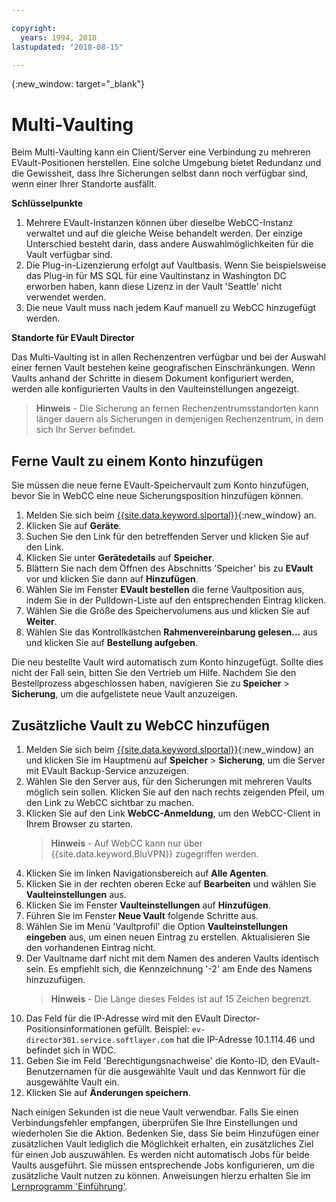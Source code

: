 ```yaml
---

copyright:
  years: 1994, 2018
lastupdated: "2018-08-15"

---
```

{:new_window: target="_blank"}

# Multi-Vaulting

Beim Multi-Vaulting kann ein Client/Server eine Verbindung zu mehreren EVault-Positionen herstellen. Eine solche Umgebung bietet Redundanz und die Gewissheit, dass Ihre Sicherungen selbst dann noch verfügbar sind, wenn einer Ihrer Standorte ausfällt. 

**Schlüsselpunkte**

1. Mehrere EVault-Instanzen können über dieselbe WebCC-Instanz verwaltet und auf die gleiche Weise behandelt werden. Der einzige Unterschied besteht darin, dass andere Auswahlmöglichkeiten für die Vault verfügbar sind.
2. Die Plug-in-Lizenzierung erfolgt auf Vaultbasis. Wenn Sie beispielsweise das Plug-in für MS SQL für eine Vaultinstanz in Washington DC erworben haben, kann diese Lizenz in der Vault 'Seattle' nicht verwendet werden.
3. Die neue Vault muss nach jedem Kauf manuell zu WebCC hinzugefügt werden.

**Standorte für EVault Director**

Das Multi-Vaulting ist in allen Rechenzentren verfügbar und bei der Auswahl einer fernen Vault bestehen keine geografischen Einschränkungen. Wenn Vaults anhand der Schritte in diesem Dokument konfiguriert werden, werden alle konfigurierten Vaults in den Vaulteinstellungen angezeigt.

>**Hinweis** - Die Sicherung an fernen Rechenzentrumsstandorten kann länger dauern als Sicherungen in demjenigen Rechenzentrum, in dem sich Ihr Server befindet.

## Ferne Vault zu einem Konto hinzufügen

Sie müssen die neue ferne EVault-Speichervault zum Konto hinzufügen, bevor Sie in WebCC eine neue Sicherungsposition hinzufügen können. 

1. Melden Sie sich beim [{{site.data.keyword.slportal}}](https://control.softlayer.com/){:new_window} an.
2. Klicken Sie auf **Geräte**.
3. Suchen Sie den Link für den betreffenden Server und klicken Sie auf den Link.
4. Klicken Sie unter **Gerätedetails** auf **Speicher**.
5. Blättern Sie nach dem Öffnen des Abschnitts 'Speicher' bis zu **EVault** vor und klicken Sie dann auf **Hinzufügen**.
6. Wählen Sie im Fenster **EVault bestellen** die ferne Vaultposition aus, indem Sie in der Pulldown-Liste auf den entsprechenden Eintrag klicken.
7. Wählen Sie die Größe des Speichervolumens aus und klicken Sie auf **Weiter**.
8. Wählen Sie das Kontrollkästchen **Rahmenvereinbarung gelesen...** aus und klicken Sie auf **Bestellung aufgeben**.

Die neu bestellte Vault wird automatisch zum Konto hinzugefügt. Sollte dies nicht der Fall sein, bitten Sie den Vertrieb um Hilfe.
Nachdem Sie den Bestellprozess abgeschlossen haben, navigieren Sie zu **Speicher** > **Sicherung**, um die aufgelistete neue Vault anzuzeigen.

## Zusätzliche Vault zu WebCC hinzufügen

1. Melden Sie sich beim [{{site.data.keyword.slportal}}](https://control.softlayer.com/){:new_window} an und klicken Sie im Hauptmenü auf **Speicher** > **Sicherung**, um die Server mit EVault Backup-Service anzuzeigen. 
2. Wählen Sie den Server aus, für den Sicherungen mit mehreren Vaults möglich sein sollen. Klicken Sie auf den nach rechts zeigenden Pfeil, um den Link zu WebCC sichtbar zu machen.
3. Klicken Sie auf den Link **WebCC-Anmeldung**, um den WebCC-Client in Ihrem Browser zu starten.
   >**Hinweis** - Auf WebCC kann nur über {{site.data.keyword.BluVPN}} zugegriffen werden.
4. Klicken Sie im linken Navigationsbereich auf **Alle Agenten**.
5. Klicken Sie in der rechten oberen Ecke auf **Bearbeiten** und wählen Sie **Vaulteinstellungen** aus.
6. Klicken Sie im Fenster **Vaulteinstellungen** auf **Hinzufügen**.
7. Führen Sie im Fenster **Neue Vault** folgende Schritte aus.
  1. Wählen Sie im Menü 'Vaultprofil' die Option **Vaulteinstellungen eingeben** aus, um einen neuen Eintrag zu erstellen. Aktualisieren Sie den vorhandenen Eintrag nicht.
  2. Der Vaultname darf nicht mit dem Namen des anderen Vaults identisch sein. Es empfiehlt sich, die Kennzeichnung '-2' am Ende des Namens hinzuzufügen. <br/> 
     >**Hinweis** - Die Länge dieses Feldes ist auf 15 Zeichen begrenzt.
  3. Das Feld für die IP-Adresse wird mit den EVault Director-Positionsinformationen gefüllt. Beispiel: `ev-director301.service.softlayer.com` hat die IP-Adresse 10.1.114.46 und befindet sich in WDC.
  4. Geben Sie im Feld 'Berechtigungsnachweise' die Konto-ID, den EVault-Benutzernamen für die ausgewählte Vault und das Kennwort für die ausgewählte Vault ein.
  5. Klicken Sie auf **Änderungen speichern**.

Nach einigen Sekunden ist die neue Vault verwendbar. Falls Sie einen Verbindungsfehler empfangen, überprüfen Sie Ihre Einstellungen und wiederholen Sie die Aktion. Bedenken Sie, dass Sie beim Hinzufügen einer zusätzlichen Vault lediglich die Möglichkeit erhalten, ein zusätzliches Ziel für einen Job auszuwählen. Es werden nicht automatisch Jobs für beide Vaults ausgeführt. Sie müssen entsprechende Jobs konfigurieren, um die zusätzliche Vault nutzen zu können. Anweisungen hierzu erhalten Sie im [Lernprogramm 'Einführung'](index.html#getting-started-with-evault-backup-services).
